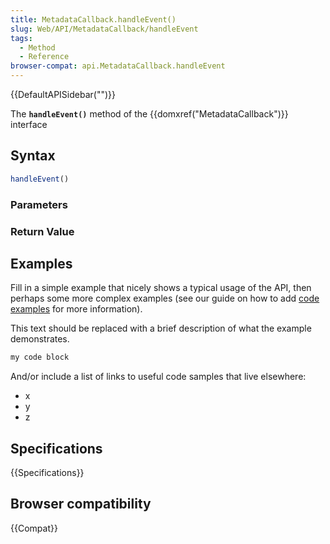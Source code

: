 ```yaml
---
title: MetadataCallback.handleEvent()
slug: Web/API/MetadataCallback/handleEvent
tags:
  - Method
  - Reference
browser-compat: api.MetadataCallback.handleEvent
---
```

{{DefaultAPISidebar("")}}

The **`handleEvent()`** method of the {{domxref("MetadataCallback")}} interface 

## Syntax

```js
handleEvent()
```

### Parameters



### Return Value



## Examples

Fill in a simple example that nicely shows a typical usage of the API, then perhaps some more complex examples (see our guide on how to add [code examples](/en-US/docs/MDN/Contribute/Structures/Code_examples) for more information).

This text should be replaced with a brief description of what the example demonstrates.

```js
my code block
```

And/or include a list of links to useful code samples that live elsewhere:

*   x
*   y
*   z

## Specifications

{{Specifications}}

## Browser compatibility

{{Compat}}


